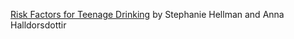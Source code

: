 [Risk Factors for Teenage Drinking](https://github.com/s-hellm/4741) by Stephanie Hellman and Anna Halldorsdottir
